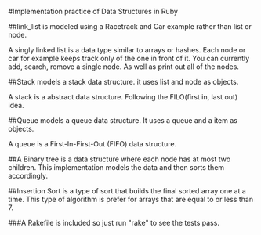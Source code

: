 #Implementation practice of Data Structures in Ruby

##link_list is modeled using a Racetrack and Car example rather than list or node.

A singly linked list is a data type similar to arrays or hashes.
Each node or car for example keeps track only of the one in front of it.
You can currently add, search, remove a single node. As well as print out all of the nodes.

##Stack models a stack data structure. it uses list and node as objects.

A stack is a abstract data structure. Following the FILO(first in, last out) idea.

##Queue models a queue data structure. It uses a queue and a item as objects.

A queue is a First-In-First-Out (FIFO) data structure.

##A Binary tree is a data structure where each node has at most two children.
This implementation models the data and then sorts them accordingly.

##Insertion Sort is a type of sort that builds the final sorted array one at a time. This type of algorithm is prefer for arrays that are equal to or less than 7.

###A Rakefile is included so just run "rake" to see the tests pass.
